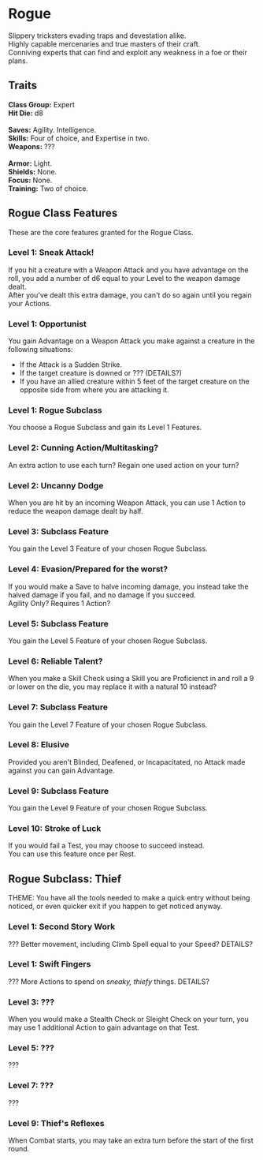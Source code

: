 # Rogue
Slippery tricksters evading traps and devestation alike. <br>
Highly capable mercenaries and true masters of their craft. <br>
Conniving experts that can find and exploit any weakness in a foe or their plans. <br>

## Traits
**Class Group:** Expert <br>
**Hit Die:** d8 <br>
<br>
**Saves:** Agility. Intelligence. <br>
**Skills:** Four of choice, and Expertise in two. <br>
**Weapons:** ??? <br>
<br>
**Armor:** Light. <br>
**Shields:** None. <br>
**Focus:** None. <br>
**Training:** Two of choice. <br>

## Rogue Class Features
These are the core features granted for the Rogue Class.

### Level 1: Sneak Attack!
If you hit a creature with a Weapon Attack and you have advantage on the roll, you add a number of d6 equal to your Level to the weapon damage dealt. <br>
After you've dealt this extra damage, you can't do so again until you regain your Actions.
### Level 1: Opportunist
You gain Advantage on a Weapon Attack you make against a creature in the following situations:
 + If the Attack is a Sudden Strike.
 + If the target creature is downed or ??? (DETAILS?)
 + If you have an allied creature within 5 feet of the target creature on the opposite side from where you are attacking it.
### Level 1: Rogue Subclass
You choose a Rogue Subclass and gain its Level 1 Features.

### Level 2: Cunning Action/Multitasking?
An extra action to use each turn? Regain one used action on your turn?

### Level 2: Uncanny Dodge
When you are hit by an incoming Weapon Attack, you can use 1 Action to reduce the weapon damage dealt by half.

### Level 3: Subclass Feature
You gain the Level 3 Feature of your chosen Rogue Subclass.

### Level 4: Evasion/Prepared for the worst?
If you would make a Save to halve incoming damage, you instead take the halved damage if you fail, and no damage if you succeed. <br>
Agility Only? Requires 1 Action?

### Level 5: Subclass Feature
You gain the Level 5 Feature of your chosen Rogue Subclass.

### Level 6: Reliable Talent?
When you make a Skill Check using a Skill you are Proficienct in and roll a 9 or lower on the die, you may replace it with a natural 10 instead?

### Level 7: Subclass Feature
You gain the Level 7 Feature of your chosen Rogue Subclass.

### Level 8: Elusive
Provided you aren't Blinded, Deafened, or Incapacitated, no Attack made against you can gain Advantage.

### Level 9: Subclass Feature
You gain the Level 9 Feature of your chosen Rogue Subclass.

### Level 10: Stroke of Luck
If you would fail a Test, you may choose to succeed instead. <br>
You can use this feature once per Rest.

## Rogue Subclass: Thief
THEME: You have all the tools needed to make a quick entry without being noticed, or even quicker exit if you happen to get noticed anyway.

### Level 1: Second Story Work
??? Better movement, including Climb Spell equal to your Speed? DETAILS?
### Level 1: Swift Fingers
??? More Actions to spend on *sneaky, thiefy* things. DETAILS?

### Level 3: ???
When you would make a Stealth Check or Sleight Check on your turn, you may use 1 additional Action to gain advantage on that Test.

### Level 5: ???
???

### Level 7: ???
???

### Level 9: Thief's Reflexes
When Combat starts, you may take an extra turn before the start of the first round.
